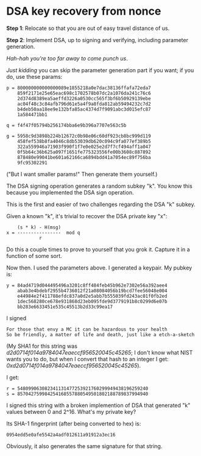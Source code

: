 # DSA key recovery from nonce

**Step 1**: Relocate so that you are out of easy travel distance of
us.

**Step 2**: Implement DSA, up to signing and verifying, including
parameter generation.

*Hah-hah you're too far away to come punch us*.

*Just kidding* you can skip the parameter generation part if you want;
if you do, use these params:

    p = 800000000000000089e1855218a0e7dac38136ffafa72eda7
        859f2171e25e65eac698c1702578b07dc2a1076da241c76c6
        2d374d8389ea5aeffd3226a0530cc565f3bf6b50929139ebe
        ac04f48c3c84afb796d61e5a4f9a8fda812ab59494232c7d2
        b4deb50aa18ee9e132bfa85ac4374d7f9091abc3d015efc87
        1a584471bb1

    q = f4f47f05794b256174bba6e9b396a7707e563c5b

    g = 5958c9d3898b224b12672c0b98e06c60df923cb8bc999d119
        458fef538b8fa4046c8db53039db620c094c9fa077ef389b5
        322a559946a71903f990f1f7e0e025e2d7f7cf494aff1a047
        0f5b64c36b625a097f1651fe775323556fe00b3608c887892
        878480e99041be601a62166ca6894bdd41a7054ec89f756ba
        9fc95302291

("But I want smaller params!" Then generate them yourself.)

The DSA signing operation generates a random subkey "k". You know this
because you implemented the DSA sign operation.

This is the first and easier of two challenges regarding the DSA "k"
subkey.

Given a known "k", it's trivial to recover the DSA private key "x":

        (s * k) - H(msg)
    x = ----------------  mod q
                r

Do this a couple times to prove to yourself that you grok it. Capture
it in a function of some sort.

Now then. I used the parameters above. I generated a keypair. My
pubkey is:

    y = 84ad4719d044495496a3201c8ff484feb45b962e7302e56a392aee4
        abab3e4bdebf2955b4736012f21a08084056b19bcd7fee56048e004
        e44984e2f411788efdc837a0d2e5abb7b555039fd243ac01f0fb2ed
        1dec568280ce678e931868d23eb095fde9d3779191b8c0299d6e07b
        bb283e6633451e535c45513b2d33c99ea17

I signed

    For those that envy a MC it can be hazardous to your health
    So be friendly, a matter of life and death, just like a etch-a-sketch

(My SHA1 for this string was
*d2d0714f014a9784047eaeccf956520045c45265*; I don't know what NIST
wants you to do, but when I convert that hash to an integer I get:
*0xd2d0714f014a9784047eaeccf956520045c45265*).

I get:

    r = 548099063082341131477253921760299949438196259240
    s = 857042759984254168557880549501802188789837994940

I signed this string with a broken implemention of DSA that generated
"k" values between 0 and 2^16. What's my private key?

Its SHA-1 fingerprint (after being converted to hex) is:

    0954edd5e0afe5542a4adf012611a91912a3ec16

Obviously, it also generates the same signature for that string.
